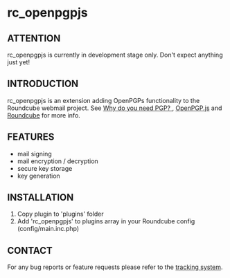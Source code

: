 rc_openpgpjs 
================

ATTENTION
---------
rc_openpgpjs is currently in development stage only. Don't expect anything just
yet!

INTRODUCTION
------------
rc_openpgpjs is an extension adding OpenPGPs functionality to the Roundcube
webmail project. See [Why do you need PGP? ][why], [OpenPGP.js][openpgpjs] and
[Roundcube][roundcube] for more info.

FEATURES
--------
- mail signing
- mail encryption / decryption
- secure key storage
- key  generation

INSTALLATION
------------
1. Copy plugin to 'plugins' folder
2. Add 'rc_openpgpjs' to plugins array in your Roundcube config (config/main.inc.php)

CONTACT
-------
For any bug reports or feature requests please refer to the [tracking system][issues].

[roundcube]: http://www.roundcube.net/
[openpgpjs]: http://openpgpjs.org/
[issues]: https://github.com/qnrq/rc_openpgpjs/issues
[why]: http://www.pgpi.org/doc/whypgp/en/
